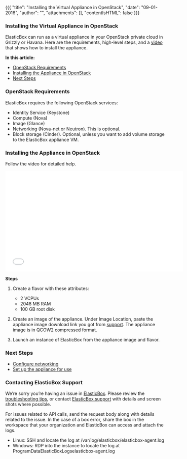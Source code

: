 {{{
"title": "Installing the Virtual Appliance in OpenStack",
"date": "09-01-2016",
"author": "",
"attachments": [],
"contentIsHTML": false
}}}

### Installing the Virtual Appliance in OpenStack
ElasticBox can run as a virtual appliance in your OpenStack private cloud in Grizzly or Havana. Here are the requirements, high-level steps, and a [video](https://www.ctl.io/knowledge-base/ElasticBox/appliance-openstack.md/#video) that shows how to install the appliance.

**In this article:**
* [OpenStack Requirements](https://www.ctl.io/knowledge-base/ElasticBox/appliance-openstack.md/#openstack-requirements)
* [Installing the Appliance in OpenStack](https://www.ctl.io/knowledge-base/ElasticBox/appliance-openstack.md/#installing-the-appliance-in-openstack)
* [Next Steps](https://www.ctl.io/knowledge-base/ElasticBox/appliance-openstack.md/#next-steps)

### OpenStack Requirements
ElasticBox requires the following OpenStack services:
* Identity Service (Keystone)
* Compute (Nova)
* Image (Glance)
* Networking (Nova-net or Neutron). This is optional.
* Block storage (Cinder). Optional, unless you want to add volume storage to the ElasticBox appliance VM.

### Installing the Appliance in OpenStack
Follow the video for detailed help.
<iframe src="//player.vimeo.com/video/121204949" width="561" height="316" frameborder="0" webkitallowfullscreen="" mozallowfullscreen="" allowfullscreen=""></iframe>

**Steps**
1. Create a flavor with these attributes:
   * 2 VCPUs
   * 2048 MB RAM
   * 100 GB root disk

2. Create an image of the appliance. Under Image Location, paste the appliance image download link you got from  [support](mailto:support@elasticbox.com). The appliance image is in QCOW2 compressed format.
3. Launch an instance of ElasticBox from the appliance image and flavor.

### Next Steps
* [Configure networking](https://www.ctl.io/knowledge-base/ElasticBox/appliance-networking.md/)
* [Set up the appliance for use](https://www.ctl.io/knowledge-base/ElasticBox/appliance-initialsetup.md/)

### Contacting ElasticBox Support
We’re sorry you’re having an issue in [ElasticBox](https://www.ctl.io/elasticbox/). Please review the [troubleshooting tips](https://elasticbox.com/documentation/troubleshooting/troubleshooting-tips/), or contact [ElasticBox support](mailto:support@elasticbox.com) with details and screen shots where possible.

For issues related to API calls, send the request body along with details related to the issue. In the case of a box error, share the box in the workspace that your organization and ElasticBox can access and attach the logs.
* Linux: SSH and locate the log at /var/log/elasticbox/elasticbox-agent.log
* Windows: RDP into the instance to locate the log at ProgramDataElasticBoxLogselasticbox-agent.log

